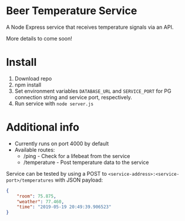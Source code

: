 # Beer Temperature Service

A Node Express service that receives temperature signals via an API.

More details to come soon!

# Install

1. Download repo
2. npm install
3. Set environment variables `DATABASE_URL` and `SERVICE_PORT` for PG connection string and
   service port, respectively.
4. Run service with `node server.js`

# Additional info

- Currently runs on port 4000 by default
- Available routes:
  - /ping - Check for a lifebeat from the service
  - /temperature - Post temperature data to the service

Service can be tested by using a POST to `<service-address>:<service-port>/temperatures` with 
JSON payload:

```json
{
	"room": 75.875,
	"weather": 77.460,
	"time": "2019-05-19 20:49:39.906523"
}
```
